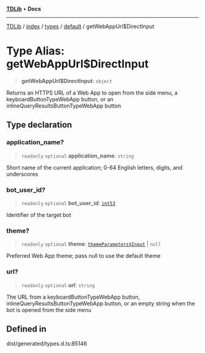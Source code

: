 [**TDLib**](../../../../../../README.md) • **Docs**

***

[TDLib](../../../../../../modules.md) / [index](../../../../../README.md) / [types](../../../README.md) / [default](../README.md) / getWebAppUrl$DirectInput

# Type Alias: getWebAppUrl$DirectInput

> **getWebAppUrl$DirectInput**: `object`

Returns an HTTPS URL of a Web App to open from the side menu, a keyboardButtonTypeWebApp button, or an inlineQueryResultsButtonTypeWebApp button

## Type declaration

### application\_name?

> `readonly` `optional` **application\_name**: `string`

Short name of the current application; 0-64 English letters, digits, and underscores

### bot\_user\_id?

> `readonly` `optional` **bot\_user\_id**: [`int53`](int53.md)

Identifier of the target bot

### theme?

> `readonly` `optional` **theme**: [`themeParameters$Input`](themeParameters$Input.md) \| `null`

Preferred Web App theme; pass null to use the default theme

### url?

> `readonly` `optional` **url**: `string`

The URL from a keyboardButtonTypeWebApp button, inlineQueryResultsButtonTypeWebApp button, or an empty string when the bot is opened from the side menu

## Defined in

dist/generated/types.d.ts:85146
